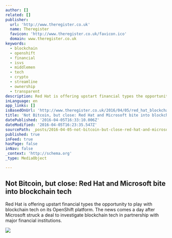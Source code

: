 ```yaml
---
author: []
related: []
publisher:
  url: 'http://www.theregister.co.uk'
  name: Theregister
  favicon: 'http://www.theregister.co.uk/favicon.ico'
  domain: www.theregister.co.uk
keywords:
  - blockchain
  - openshift
  - financial
  - isvs
  - middlemen
  - tech
  - crypto
  - streamline
  - ownership
  - transparent
description: Red Hat is offering upstart financial types the opportunity to play with blockchain tech on its OpenShift platform. The news comes a day after Microsoft struck a deal to investigate blockchain tech in partnership with major financial institutions.
inLanguage: en
app_links: []
isBasedOnUrl: 'http://www.theregister.co.uk/2016/04/05/red_hat_blockchain_experiments/'
title: 'Not Bitcoin, but close: Red Hat and Microsoft bite into blockchain tech'
datePublished: '2016-04-05T16:33:10.006Z'
dateModified: '2016-04-05T16:23:35.547Z'
sourcePath: _posts/2016-04-05-not-bitcoin-but-close-red-hat-and-microsoft-bite-into-bloc.md
published: true
inFeed: true
hasPage: false
inNav: false
_context: 'http://schema.org'
_type: MediaObject

---
```

<article style=""><h1>Not Bitcoin, but close: Red Hat and Microsoft bite into blockchain tech</h1><p>Red Hat is offering upstart financial types the opportunity to play with blockchain tech on its OpenShift platform. The news comes a day after Microsoft struck a deal to investigate blockchain tech in partnership with major financial institutions.</p><img src="https://regmedia.co.uk/2015/04/29/bitcoin_the_future_of_money.jpg?x=1200&amp;y=794" /></article>